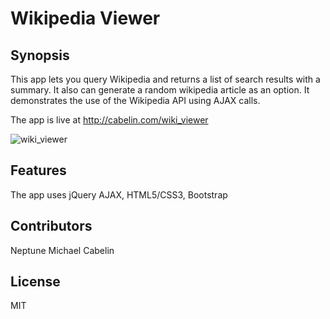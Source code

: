 # Wikipedia Viewer

## Synopsis

This app lets you query Wikipedia and returns a list of search results with a summary. It also can generate a random wikipedia article as an option.
It demonstrates the use of the Wikipedia API using AJAX calls.

The app is live at http://cabelin.com/wiki_viewer

![wiki_viewer](http://res.cloudinary.com/dd6kwd0zn/image/upload/v1499202563/screenshot_kbooa3.jpg)

## Features

The app uses jQuery AJAX, HTML5/CSS3, Bootstrap

## Contributors

Neptune Michael Cabelin

## License

MIT
